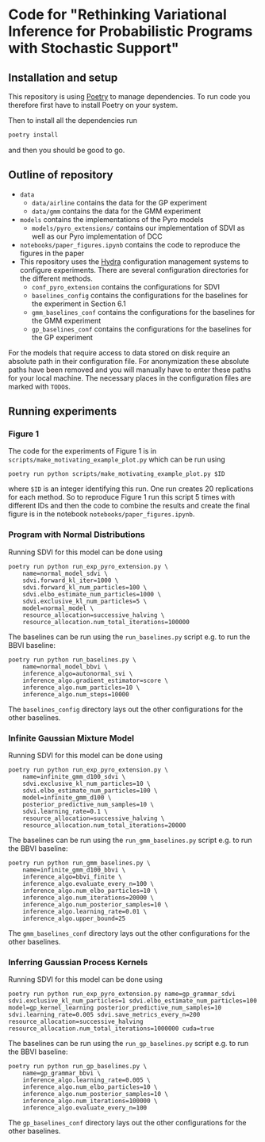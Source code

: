 # Code for "Rethinking Variational Inference for Probabilistic Programs with Stochastic Support"

## Installation and setup

This repository is using [Poetry](https://python-poetry.org/) to manage dependencies. 
To run code you therefore first have to install Poetry on your system.

Then to install all the dependencies run
```bash
poetry install
```
and then you should be good to go.

## Outline of repository

- `data`
    - `data/airline` contains the data for the GP experiment
    - `data/gmm` contains the data for the GMM experiment
- `models` contains the implementations of the Pyro models
    - `models/pyro_extensions/` contains our implementation of SDVI as well as our Pyro implementation of DCC
- `notebooks/paper_figures.ipynb` contains the code to reproduce the figures in the paper 
- This repository uses the [Hydra](https://hydra.cc/) configuration management systems to configure experiments. There are several configuration directories for the different methods.
    - `conf_pyro_extension` contains the configurations for SDVI
    - `baselines_config` contains the configurations for the baselines for the experiment in Section 6.1
    - `gmm_baselines_conf` contains the configurations for the baselines for the GMM experiment
    - `gp_baselines_conf` contains the configurations for the baselines for the GP experiment

For the models that require access to data stored on disk require an absolute path in their configuration file. 
For anonymization these absolute paths have been removed and you will manually have to enter these paths for your local machine.
The necessary places in the configuration files are marked with `TODO`s.


## Running experiments

### Figure 1

The code for the experiments of Figure 1 is in `scripts/make_motivating_example_plot.py` which can be run using
```
poetry run python scripts/make_motivating_example_plot.py $ID
```
where `$ID` is an integer identifying this run. 
One run creates 20 replications for each method. 
So to reproduce Figure 1 run this script 5 times with different IDs and then the code to combine the results and create the final figure is in the notebook `notebooks/paper_figures.ipynb`.

### Program with Normal Distributions

Running SDVI for this model can be done using 
```
poetry run python run_exp_pyro_extension.py \
    name=normal_model_sdvi \
    sdvi.forward_kl_iter=1000 \
    sdvi.forward_kl_num_particles=100 \
    sdvi.elbo_estimate_num_particles=1000 \
    sdvi.exclusive_kl_num_particles=5 \
    model=normal_model \
    resource_allocation=successive_halving \
    resource_allocation.num_total_iterations=100000
```

The baselines can be run using the `run_baselines.py` script e.g. to run the BBVI baseline:
```
poetry run python run_baselines.py \
    name=normal_model_bbvi \
    inference_algo=autonormal_svi \
    inference_algo.gradient_estimator=score \
    inference_algo.num_particles=10 \
    inference_algo.num_steps=10000
```
The `baselines_config` directory lays out the other configurations for the other baselines.

### Infinite Gaussian Mixture Model

Running SDVI for this model can be done using
```
poetry run python run_exp_pyro_extension.py \
    name=infinite_gmm_d100_sdvi \
    sdvi.exclusive_kl_num_particles=10 \
    sdvi.elbo_estimate_num_particles=100 \
    model=infinite_gmm_d100 \
    posterior_predictive_num_samples=10 \
    sdvi.learning_rate=0.1 \
    resource_allocation=successive_halving \
    resource_allocation.num_total_iterations=20000
```

The baselines can be run using the `run_gmm_baselines.py` script e.g. to run the BBVI baseline:
```
poetry run python run_gmm_baselines.py \
    name=infinite_gmm_d100_bbvi \
    inference_algo=bbvi_finite \
    inference_algo.evaluate_every_n=100 \
    inference_algo.num_elbo_particles=10 \
    inference_algo.num_iterations=20000 \
    inference_algo.num_posterior_samples=10 \
    inference_algo.learning_rate=0.01 \
    inference_algo.upper_bound=25
```
The `gmm_baselines_conf` directory lays out the other configurations for the other baselines.

### Inferring Gaussian Process Kernels

Running SDVI for this model can be done using
```
poetry run python run_exp_pyro_extension.py name=gp_grammar_sdvi sdvi.exclusive_kl_num_particles=1 sdvi.elbo_estimate_num_particles=100 model=gp_kernel_learning posterior_predictive_num_samples=10 sdvi.learning_rate=0.005 sdvi.save_metrics_every_n=200 resource_allocation=successive_halving resource_allocation.num_total_iterations=1000000 cuda=true
```

The baselines can be run using the `run_gp_baselines.py` script e.g. to run the BBVI baseline:
```
poetry run python run_gp_baselines.py \
    name=gp_grammar_bbvi \
    inference_algo.learning_rate=0.005 \
    inference_algo.num_elbo_particles=10 \
    inference_algo.num_posterior_samples=10 \
    inference_algo.num_iterations=100000 \
    inference_algo.evaluate_every_n=100
```
The `gp_baselines_conf` directory lays out the other configurations for the other baselines.